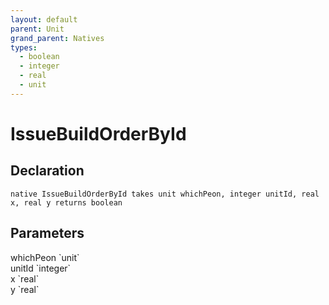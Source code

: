 ```yaml
---
layout: default
parent: Unit
grand_parent: Natives
types:
  - boolean
  - integer
  - real
  - unit
---
```


# IssueBuildOrderById

## Declaration

```
native IssueBuildOrderById takes unit whichPeon, integer unitId, real x, real y returns boolean
```

## Parameters
<dl>
  <dt>whichPeon `unit`</dt>
  <dd></dd>

  <dt>unitId `integer`</dt>
  <dd></dd>

  <dt>x `real`</dt>
  <dd></dd>

  <dt>y `real`</dt>
  <dd></dd>
</dl>